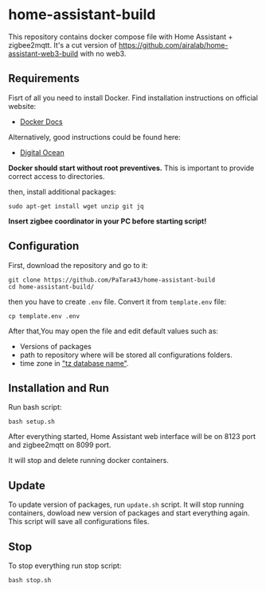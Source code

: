 # home-assistant-build

This repository contains docker compose file with Home Assistant + zigbee2mqtt. It's a cut version of https://github.com/airalab/home-assistant-web3-build with no web3.

## Requirements 

Fisrt of all you need to install Docker. Find installation instructions on official website:
- [Docker Docs](https://docs.docker.com/engine/install/ubuntu/)

Alternatively, good instructions could be found here:
- [Digital Ocean](https://www.digitalocean.com/community/tutorials/how-to-install-and-use-docker-compose-on-ubuntu-22-04)




**Docker should start without root preventives.** This is important to provide correct access to directories.

then, install additional packages:
```commandline
sudo apt-get install wget unzip git jq
```

**Insert zigbee coordinator in your PC before starting script!** 

## Configuration

First, download the repository and go to it:
```commandline
git clone https://github.com/PaTara43/home-assistant-build
cd home-assistant-build/
```

then you have to create `.env` file. Convert it from `template.env` file:
```commandline
cp template.env .env
```
After that,You may open the file and edit default values such as: 
- Versions of packages
- path to repository where will be stored all configurations folders.
- time zone in ["tz database name"](https://en.wikipedia.org/wiki/List_of_tz_database_time_zones).



## Installation and Run

Run bash script:
```commandline
bash setup.sh
```

After everything started, Home Assistant web interface will be on 8123 port and zigbee2mqtt on 8099 port.


It will stop and delete running docker containers.

## Update 

To update version of packages, run `update.sh` script. It will stop running containers, dowload new version of packages and start everything again. This script will save all configurations files.


## Stop

To stop everything run stop script:
```commandline
bash stop.sh
```
